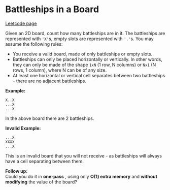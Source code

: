 # Battleships in a Board
[Leetcode page](https://leetcode.com/problems/battleships-in-a-board/description)

Given an 2D board, count how many battleships are in it. The battleships are
represented with `'X'`s, empty slots are represented with `'.'`s. You may
assume the following rules:

  * You receive a valid board, made of only battleships or empty slots.
  * Battleships can only be placed horizontally or vertically. In other words, they can only be made of the shape `1xN` (1 row, N columns) or `Nx1` (N rows, 1 column), where N can be of any size.
  * At least one horizontal or vertical cell separates between two battleships - there are no adjacent battleships.

**Example:**  

    
    
    X..X
    ...X
    ...X
    

In the above board there are 2 battleships.

**Invalid Example:**  

    
    
    ...X
    XXXX
    ...X
    

This is an invalid board that you will not receive - as battleships will
always have a cell separating between them.

**Follow up:**  
Could you do it in **one-pass** , using only **O(1) extra memory** and
**without modifying** the value of the board?

